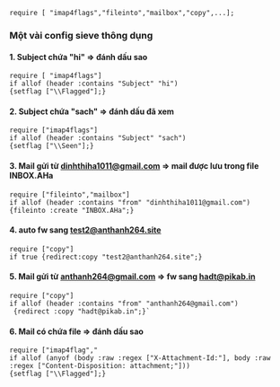 ```
require [ "imap4flags","fileinto","mailbox","copy",...];
```
### Một vài config sieve thông dụng
#### 1. Subject chứa "hi" => đánh dấu sao
```
require [ "imap4flags"]
if allof (header :contains "Subject" "hi")
{setflag ["\\Flagged"];}
```
#### 2. Subject chứa "sach" => đánh dấu đã xem
```
require ["imap4flags"]
if allof (header :contains "Subject" "sach")
{setflag ["\\Seen"];}
```
#### 3. Mail gửi từ dinhthiha1011@gmail.com => mail được lưu trong file INBOX.AHa
```
require ["fileinto","mailbox"]
if allof (header :contains "from" "dinhthiha1011@gmail.com")
{fileinto :create "INBOX.AHa";}
```
#### 4. auto fw sang test2@anthanh264.site
```
require ["copy"]
if true {redirect:copy "test2@anthanh264.site";}
```
#### 5. Mail gửi từ anthanh264@gmail.com => fw sang hadt@pikab.in
```
require ["copy"]
if allof (header :contains "from" "anthanh264@gmail.com")
 {redirect :copy "hadt@pikab.in";}`
```
#### 6. Mail có chứa file => đánh dấu sao
```
require ["imap4flag","
if allof (anyof (body :raw :regex ["X-Attachment-Id:"], body :raw :regex ["Content-Disposition: attachment;"]))
{setflag ["\\Flagged"];}
```
